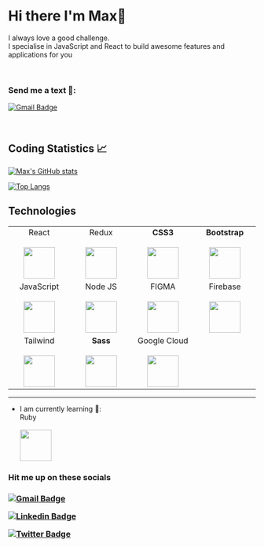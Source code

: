 # Hi there I'm Max👋
I always love a good challenge. <br>
I specialise in JavaScript and React to build awesome features and applications for you

<br>

### Send me a text 💬:
[![Gmail Badge](https://img.shields.io/badge/-Gmail-c14438?style=flat-square&logo=Gmail&logoColor=white&link=mailto:shuklaraghav321.com)](mailto:maxappiahofficial@gmail.com)

<br>

## Coding Statistics 📈
[![Max's GitHub stats](https://github-readme-stats.vercel.app/api?username=i-max-xi&count_private=true&hide_title=true&show_icons=true&hide_border=true&theme=nightowl&bg_color=161B22)](https://github.com/anuraghazra/github-readme-stats)

[![Top Langs](https://github-readme-stats.vercel.app/api/top-langs/?username=i-max-xi&card_width=250&langs_count=6&hide_border=true&layout=compact&theme=nightowl&bg_color=161B22&v=2)](https://github.com/anuraghazra/github-readme-stats)


## Technologies

<table>
  <tbody>
    <tr valign="top">
      <td width="20%" align="center">
        <span>React</span><br><br>
        <img height="64px" src="https://cdn.svgporn.com/logos/create-react-app.svg">
      </td>
      <td width="20%" align="center">
        <span>Redux</span><br><br>
        <img height="64px" src="https://cdn.svgporn.com/logos/redux.svg">
      </td>
      <td width="20%" align="center">
        <span><strong>CSS3</strong>
        </span><br><br>
        <img height="64px" src="https://cdn.svgporn.com/logos/css-3.svg">
      </td>
      <td width="20%" align="center">
        <span><strong>Bootstrap</strong>
        </span><br><br>
        <img height="64px" src="https://cdn.svgporn.com/logos/bootstrap.svg">
      </td>
    </tr>
    <tr>
      </td>
        <td width="20%" align="center">
        <span>JavaScript</span><br><br>
        <img height="64px" src="https://cdn.svgporn.com/logos/javascript.svg">
      </td>
       <td width="20%" align="center">
        <span>Node JS</span><br><br>
        <img height="64px" src="https://images.g2crowd.com/uploads/product/image/social_landscape/social_landscape_f0b606abb6d19089febc9faeeba5bc05/nodejs-development-services.png">
      </td>
      <td width="20%" align="center">
        <span>FIGMA</span><br><br>
        <img height="64px" src="https://uxpickle.com/wp-content/uploads/2021/11/icon-figma-app-square.png">
      </td>
      <td width="20%" align="center">
        <span>Firebase</span><br><br>
        <img height="64px" src="https://encrypted-tbn0.gstatic.com/images?q=tbn:ANd9GcT6AXf9DTXM9CSpOOsOYGwyUDJOMUuIS42Kow&usqp=CAU">
      </td>
    </tr>
    <tr>
      <td width="20%" align="center">
        <span>Tailwind</span><br><br>
        <img height="64px" src="https://res.cloudinary.com/arcjet-media/image/upload/v1608734952/z8hzeszc9eb3sp3vp3qc.jpg">
      </td>
      <td width="20%" align="center">
        <span><strong>Sass</strong>
        </span><br><br>
        <img height="64px" src="https://cdn.svgporn.com/logos/sass.svg">
       </td>
       <td width="20%" align="center">
        <span>Google Cloud</span><br><br>
        <img height="64px" src="https://www.gstatic.com/devrel-devsite/prod/v71d343e3cc2eb4caa8b980bdf6f88a7cfba1dec596e6d0d545706171d5000e66/cloud/images/favicons/onecloud/apple-icon.png">
       </td>
    </tr>
  </tbody>
</table>
<hr>

- I am currently learning 🙈:
      <div width="15%" align="left">
        <span>Ruby</span><br><br>
        <img height="64px" src="https://cdn.svgporn.com/logos/ruby.svg">
      </div>


<h3>Hit me up on these socials<h3>


[![Gmail Badge](https://img.shields.io/badge/-Gmail-c14438?style=flat-square&logo=Gmail&logoColor=white&link=mailto:shuklaraghav321.com)](mailto:maxappiahofficial@gmail.com)

[![Linkedin Badge](https://img.shields.io/badge/-LinkedIn-blue?style=flat-square&logo=Linkedin&logoColor=white&link=https://www.linkedin.com/in/raghav-byte/)](https://www.linkedin.com/in/appiah-gyimah-maxwell-0212b41a1/) 

[![Twitter Badge](https://img.shields.io/badge/-Twitter-1ca0f1?style=flat-square&logo=twitter&logoColor=white&link=https://twitter.com/_raghavit)](https://twitter.com/Max90763543)

